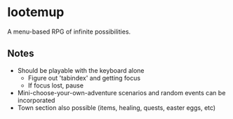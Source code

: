# lootemup

A menu-based RPG of infinite possibilities.

## Notes
* Should be playable with the keyboard alone
  * Figure out 'tabindex' and getting focus
  * If focus lost, pause
* Mini-choose-your-own-adventure scenarios and random events can be incorporated
* Town section also possible (items, healing, quests, easter eggs, etc)
